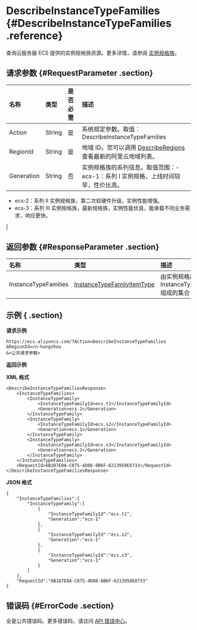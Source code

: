 # DescribeInstanceTypeFamilies {#DescribeInstanceTypeFamilies .reference}

查询云服务器 ECS 提供的实例规格族资源。更多详情，请参阅 [实例规格族](../../../../intl.zh-CN/产品简介/实例规格族.md#)。

## 请求参数 {#RequestParameter .section}

|名称|类型|是否必需|描述|
|:-|:-|:---|:-|
|Action|String|是|系统规定参数。取值：DescribeInstanceTypeFamilies|
|RegionId|String|是|地域 ID。您可以调用 [DescribeRegions](intl.zh-CN/API参考/地域/DescribeRegions.md#) 查看最新的阿里云地域列表。|
|Generation|String|否|实例规格族的系列信息。取值范围：-   ecs-1：系列 I 实例规格，上线时间较早，性价比高。
-   ecs-2：系列 II 实例规格族，第二次软硬件升级，实例性能增强。
-   ecs-3：系列 III 实例规格族，最新规格族，实例性能优良，能承载不同业务需求，响应更快。

|

## 返回参数 {#ResponseParameter .section}

|名称|类型|描述|
|:-|:-|:-|
|InstanceTypeFamilies|[InstanceTypeFamilyItemType](intl.zh-CN/API参考/数据类型/InstanceTypeFamilyItemType.md#)|由实例规格族 InstanceTypeFamilyItemType 组成的集合|

## 示例 { .section}

**请求示例** 

```
https://ecs.aliyuncs.com/?Action=DescribeInstanceTypeFamilies
&RegionId=cn-hangzhou
&<公共请求参数>
```

**返回示例** 

**XML 格式**

```
<DescribeInstanceTypeFamiliesResponse>
    <InstanceTypeFamilies>
        <InstanceTypeFamily>
            <InstanceTypeFamilyId>ecs.t1</InstanceTypeFamilyId>
            <Generation>ecs-1</Generation>
        </InstanceTypeFamily>
        <InstanceTypeFamily>
            <InstanceTypeFamilyId>ecs.s2</InstanceTypeFamilyId>
            <Generation>ecs-1</Generation>
        </InstanceTypeFamily>
        <InstanceTypeFamily>
            <InstanceTypeFamilyId>ecs.s3</InstanceTypeFamilyId>
            <Generation>ecs-1</Generation>
        </InstanceTypeFamily>
    </InstanceTypeFamilies>
    <RequestId>6B187E0A-C075-4D08-8B6F-6213950E8733</RequestId>
</DescribeInstanceTypeFamiliesResponse>
```

 **JSON 格式** 

```
{
    "InstanceTypeFamilies":{
        "InstanceTypeFamily":[
            {
                "InstanceTypeFamilyId":"ecs.t1",
                "Generation":"ecs-1"
            },
            {
                "InstanceTypeFamilyId":"ecs.s2",
                "Generation":"ecs-1"
            },
            {
                "InstanceTypeFamilyId":"ecs.s3",
                "Generation":"ecs-1"
            }
        ]
    },
    "RequestId":"6B187E0A-C075-4D08-8B6F-6213950E8733"
}
```

## 错误码 {#ErrorCode .section}

全是公共错误码。更多错误码，请访问 [API 错误中心](https://error-center.alibabacloud.com/status/product/Ecs)。

